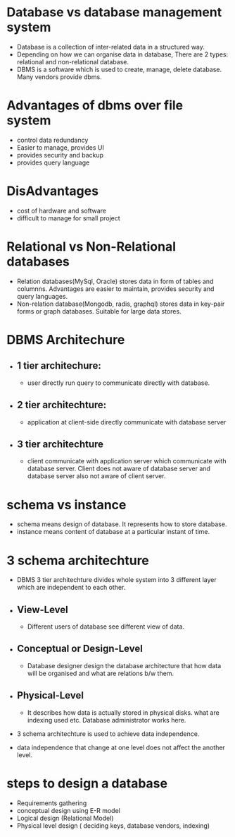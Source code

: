 # Database vs database management system 
- Database is a collection of inter-related data in a structured way. 
- Depending on how we can organise data in database, There are 2 types: relational and non-relational database.
- DBMS is a software which is used to create, manage, delete database. Many vendors provide dbms.
	
# Advantages of dbms over file system 
- control data redundancy 
- Easier to manage, provides UI
- provides security and backup
- provides query language
	
# DisAdvantages
- cost of hardware and software
- difficult to manage for small project
	
# Relational vs Non-Relational databases 
- Relation databases(MySql, Oracle) stores data in form of tables and columnns. Advantages are easier to maintain, provides 
	  security and query languages.
- Non-relation database(Mongodb, radis, graphql) stores data in key-pair forms or graph databases. Suitable for large data stores.
	
# DBMS Architechure 
- ## 1 tier architechure:
	 -  user directly run query to communicate directly with database.
- ## 2 tier architechture:
	 -  application at client-side directly communicate with database server 
- ## 3 tier architechture
	-  client communicate with application server which communicate with database server. Client does not aware of database server
		 and database server also not aware of client server.
		

# schema vs instance 
-  schema means design of database. It represents how to store database.
-  instance means content of database at a particular instant of time.
	
# 3 schema architechture 
- DBMS 3 tier architechture divides whole system into 3 different layer which are independent to each other.
- ## View-Level
	- Different users of database see different view of data.
- ## Conceptual or Design-Level
	- Database designer design the database architecture that how data will be organised and what are relations b/w them.
- ## Physical-Level
	- It describes how data is actually stored in physical disks. what are indexing used etc. Database administrator works here.

- 3 schema architechture is used to achieve data independence.
- data independence that change at one level does not affect the another level.
	
# steps to design a database 
- Requirements gathering
- conceptual design using E-R model
- Logical design (Relational Model)
- Physical level design ( deciding keys, database vendors, indexing)
	
